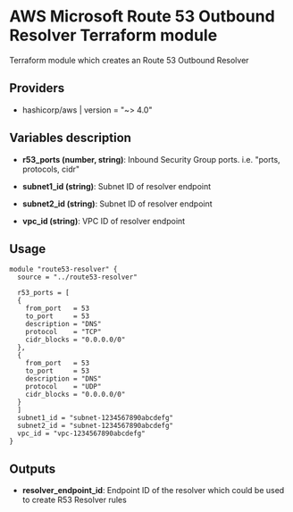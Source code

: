 # AWS Microsoft Route 53 Outbound Resolver Terraform module

Terraform module which creates an Route 53 Outbound Resolver

## Providers

- hashicorp/aws | version = "~> 4.0"

## Variables description

- **r53_ports (number, string)**: Inbound Security Group ports. i.e. "ports, protocols, cidr"
  
- **subnet1_id (string)**: Subnet ID of resolver endpoint
  
- **subnet2_id (string)**: Subnet ID of resolver endpoint
  
- **vpc_id (string)**: VPC ID of resolver endpoint

## Usage

```hcl
module "route53-resolver" {
  source = "../route53-resolver"

  r53_ports = [
  {
    from_port   = 53
    to_port     = 53
    description = "DNS"
    protocol    = "TCP"
    cidr_blocks = "0.0.0.0/0"
  },
  {
    from_port   = 53
    to_port     = 53
    description = "DNS"
    protocol    = "UDP"
    cidr_blocks = "0.0.0.0/0"
  }
  ]
  subnet1_id = "subnet-1234567890abcdefg"
  subnet2_id = "subnet-1234567890abcdefg"
  vpc_id = "vpc-1234567890abcdefg"
}
```

## Outputs

- **resolver_endpoint_id**: Endpoint ID of the resolver which could be used to create R53 Resolver rules